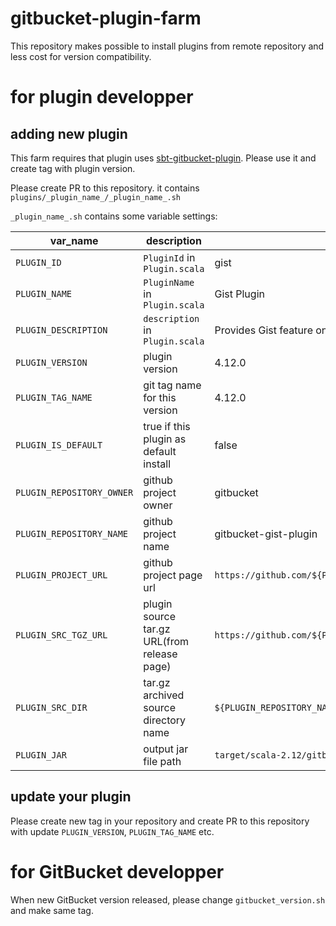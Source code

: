 # gitbucket-plugin-farm

This repository makes possible to install plugins from remote repository and less cost for version compatibility.

# for plugin developper

## adding new plugin

This farm requires that plugin uses [sbt-gitbucket-plugin](https://github.com/gitbucket/sbt-gitbucket-plugin). Please use it and create tag with plugin version.

Please create PR to this repository. it contains `plugins/_plugin_name_/_plugin_name_.sh`

`_plugin_name_.sh` contains some variable settings:

|var_name|description|example|
|-----------|------------|----------|
|`PLUGIN_ID`     |`PluginId` in `Plugin.scala`|gist|
|`PLUGIN_NAME`|`PluginName` in `Plugin.scala`|Gist Plugin|
|`PLUGIN_DESCRIPTION`|`description` in `Plugin.scala`|Provides Gist feature on GitBucket.|
|`PLUGIN_VERSION`|plugin version|4.12.0|
|`PLUGIN_TAG_NAME`|git tag name for this version|4.12.0|
|`PLUGIN_IS_DEFAULT`|true if this plugin as default install|false|
|`PLUGIN_REPOSITORY_OWNER`|github project owner|gitbucket|
|`PLUGIN_REPOSITORY_NAME`|github project name|gitbucket-gist-plugin|
|`PLUGIN_PROJECT_URL`|github project page url|`https://github.com/${PLUGIN_REPOSITORY_OWNER}/${PLUGIN_REPOSITORY_NAME}`|
|`PLUGIN_SRC_TGZ_URL`|plugin source tar.gz URL(from release page)|`https://github.com/${PLUGIN_REPOSITORY_OWNER}/${PLUGIN_REPOSITORY_NAME}/archive/${PLUGIN_TAG_NAME}.tar.gz`|
|`PLUGIN_SRC_DIR`|tar.gz archived source directory name|`${PLUGIN_REPOSITORY_NAME}-${PLUGIN_TAG_NAME}`|
|`PLUGIN_JAR`|output jar file path|`target/scala-2.12/gitbucket-${PLUGIN_ID}-plugin-assembly-${PLUGIN_VERSION}.jar`|

## update your plugin

Please create new tag in your repository and create PR to this repository with update `PLUGIN_VERSION`, `PLUGIN_TAG_NAME` etc.

# for GitBucket developper

When new GitBucket version released, please change `gitbucket_version.sh` and make same tag.
